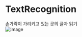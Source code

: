 # TextRecognition
손가락이 가리키고 있는 곳의 글자 읽기  
![image](https://user-images.githubusercontent.com/81853056/169279355-3f05d4f1-0bc5-47e9-8060-456e4957fe70.png)

